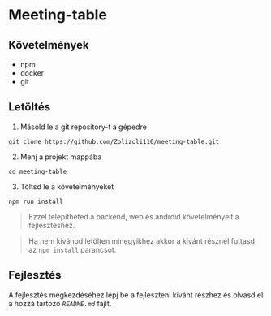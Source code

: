 # Meeting-table

## Követelmények 

- npm
- docker
- git

## Letöltés

1. Másold le a git repository-t a gépedre

```console
git clone https://github.com/Zolizoli110/meeting-table.git
```

2. Menj a projekt mappába

```console
cd meeting-table
```

3. Töltsd le a követelményeket

```console
npm run install
```

>Ezzel telepítheted a backend, web és android követelményeit a fejlesztéshez.  

>Ha nem kívánod letölten minegyikhez akkor a kívánt résznél futtasd az `npm install` parancsot.
  
## Fejlesztés
A fejlesztés megkezdéséhez lépj be a fejleszteni kívánt részhez és olvasd el a hozzá tartozó *`README.md`* fájlt.
